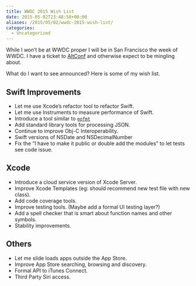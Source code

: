 ```yaml
---
title: WWDC 2015 Wish List
date: 2015-05-02T23:48:58+00:00
aliases: /2015/05/02/wwdc-2015-wish-list/
categories:
  - Uncategorized
---
```


While I won&#8217;t be at WWDC proper I will be in San Francisco the week of WWDC. I have a ticket to [AltConf][1] and otherwise expect to be mingling about.

What do I want to see announced? Here is some of my wish list.

## Swift Improvements

- Let me use Xcode&#8217;s refactor tool to refactor Swift.
- Let me use Instruments to measure performance of Swift.
- Introduce a tool similar to [`gofmt`][2]
- Add standard library tools for processing JSON.
- Continue to improve Obj-C Interoperability.
- Swift versions of NSDate and NSDecimalNumber
- Fix the &#8220;I have to make it public or double add the modules&#8221; to let tests see code issue.

## Xcode

- Introduce a cloud service version of Xcode Server.
- Improve Xcode Templates (eg: should recommend new test file with new class).
- Add code coverage tools.
- Improve testing tools. (Maybe add a formal UI testing layer?)
- Add a spell checker that is smart about function names and other symbols.
- Stability improvements.

## Others

- Let me slide loads apps outside the App Store.
- Improve App Store searching, browsing and discovery.
- Formal API to iTunes Connect.
- Third Party Siri access.

[1]: http://altconf.com/
[2]: https://golang.org/cmd/gofmt/
